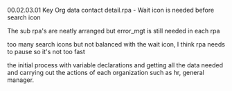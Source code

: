 00.02.03.01 Key Org data contact detail.rpa - Wait icon is needed before search icon

The sub rpa's are neatly arranged but error_mgt is still needed in each rpa

too many search icons but not balanced with the wait icon, I think rpa needs to pause so it's not too fast

the initial process with variable declarations and getting all the data needed and carrying out the actions of each organization such as hr, general manager.